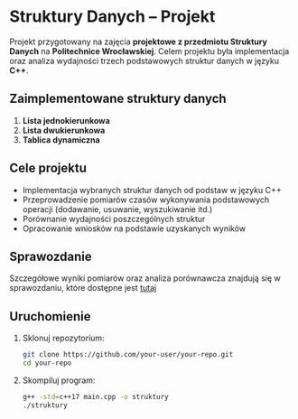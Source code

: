 # Struktury Danych – Projekt

Projekt przygotowany na zajęcia **projektowe z przedmiotu Struktury Danych** na **Politechnice Wrocławskiej**. Celem projektu była implementacja oraz analiza wydajności trzech podstawowych struktur danych w języku **C++**.

## Zaimplementowane struktury danych

1. **Lista jednokierunkowa**  
2. **Lista dwukierunkowa**  
3. **Tablica dynamiczna**

## Cele projektu

- Implementacja wybranych struktur danych od podstaw w języku C++
- Przeprowadzenie pomiarów czasów wykonywania podstawowych operacji (dodawanie, usuwanie, wyszukiwanie itd.)
- Porównanie wydajności poszczególnych struktur
- Opracowanie wniosków na podstawie uzyskanych wyników

## Sprawozdanie

Szczegółowe wyniki pomiarów oraz analiza porównawcza znajdują się w sprawozdaniu, które dostępne jest [tutaj](#)  

## Uruchomienie

1. Sklonuj repozytorium:
   ```bash
   git clone https://github.com/your-user/your-repo.git
   cd your-repo
   ```
2. Skompiluj program:
   ```bash
   g++ -std=c++17 main.cpp -o struktury
   ./struktury
   ```
